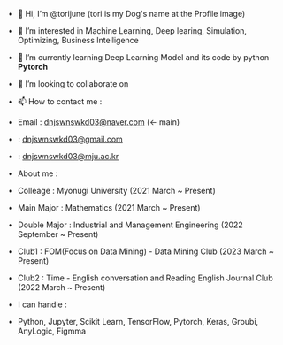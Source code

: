 - 👋 Hi, I’m @torijune (tori is my Dog's name at the Profile image)
  
- 👀 I’m interested in Machine Learning, Deep learing, Simulation, Optimizing, Business Intelligence
  
- 🌱 I’m currently learning Deep Learning Model and its code by python **Pytorch**
  
- 💞️ I’m looking to collaborate on
  
- 📫 How to contact me :
- Email : dnjswnswkd03@naver.com (<- main)
- : dnjswnswkd03@gmail.com
- : dnjswnswkd03@mju.ac.kr

- About me :
- Colleage : Myonugi University (2021 March ~ Present)
- Main Major : Mathematics (2021 March ~ Present)
-  Double Major : Industrial and Management Engineering (2022 September ~ Present)
-  Club1 : FOM(Focus on Data Mining) - Data Mining Club (2023 March ~ Present)
-  Club2 : Time - English conversation and Reading English Journal Club (2022 March ~ Present)
  
- I can handle :
- Python, Jupyter, Scikit Learn, TensorFlow, Pytorch, Keras, Groubi, AnyLogic, Figmma
